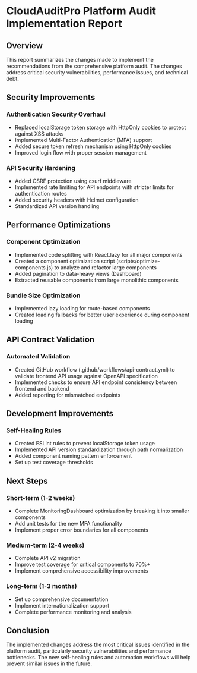 # CloudAuditPro Platform Audit Implementation Report

## Overview
This report summarizes the changes made to implement the recommendations from the comprehensive platform audit. The changes address critical security vulnerabilities, performance issues, and technical debt.

## Security Improvements

### Authentication Security Overhaul
- Replaced localStorage token storage with HttpOnly cookies to protect against XSS attacks
- Implemented Multi-Factor Authentication (MFA) support
- Added secure token refresh mechanism using HttpOnly cookies
- Improved login flow with proper session management

### API Security Hardening
- Added CSRF protection using csurf middleware
- Implemented rate limiting for API endpoints with stricter limits for authentication routes
- Added security headers with Helmet configuration
- Standardized API version handling

## Performance Optimizations

### Component Optimization
- Implemented code splitting with React.lazy for all major components
- Created a component optimization script (scripts/optimize-components.js) to analyze and refactor large components
- Added pagination to data-heavy views (Dashboard)
- Extracted reusable components from large monolithic components

### Bundle Size Optimization
- Implemented lazy loading for route-based components
- Created loading fallbacks for better user experience during component loading

## API Contract Validation

### Automated Validation
- Created GitHub workflow (.github/workflows/api-contract.yml) to validate frontend API usage against OpenAPI specification
- Implemented checks to ensure API endpoint consistency between frontend and backend
- Added reporting for mismatched endpoints

## Development Improvements

### Self-Healing Rules
- Created ESLint rules to prevent localStorage token usage
- Implemented API version standardization through path normalization
- Added component naming pattern enforcement
- Set up test coverage thresholds

## Next Steps

### Short-term (1-2 weeks)
- Complete MonitoringDashboard optimization by breaking it into smaller components
- Add unit tests for the new MFA functionality
- Implement proper error boundaries for all components

### Medium-term (2-4 weeks)
- Complete API v2 migration
- Improve test coverage for critical components to 70%+
- Implement comprehensive accessibility improvements

### Long-term (1-3 months)
- Set up comprehensive documentation
- Implement internationalization support
- Complete performance monitoring and analysis

## Conclusion
The implemented changes address the most critical issues identified in the platform audit, particularly security vulnerabilities and performance bottlenecks. The new self-healing rules and automation workflows will help prevent similar issues in the future. 